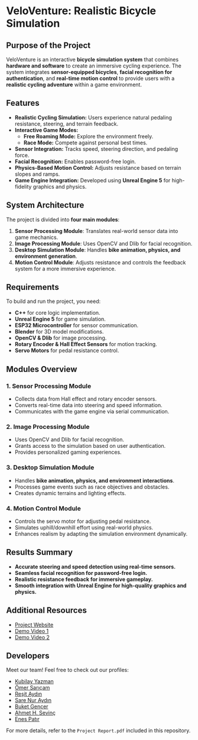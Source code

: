 # VeloVenture: Realistic Bicycle Simulation

## Purpose of the Project
VeloVenture is an interactive **bicycle simulation system** that combines **hardware and software** to create an immersive cycling experience. The system integrates **sensor-equipped bicycles**, **facial recognition for authentication**, and **real-time motion control** to provide users with a **realistic cycling adventure** within a game environment.

## Features
- **Realistic Cycling Simulation:** Users experience natural pedaling resistance, steering, and terrain feedback.
- **Interactive Game Modes:**
  - **Free Roaming Mode:** Explore the environment freely.
  - **Race Mode:** Compete against personal best times.
- **Sensor Integration:** Tracks speed, steering direction, and pedaling force.
- **Facial Recognition:** Enables password-free login.
- **Physics-Based Motion Control:** Adjusts resistance based on terrain slopes and ramps.
- **Game Engine Integration:** Developed using **Unreal Engine 5** for high-fidelity graphics and physics.

## System Architecture
The project is divided into **four main modules**:
1. **Sensor Processing Module**: Translates real-world sensor data into game mechanics.
2. **Image Processing Module**: Uses OpenCV and Dlib for facial recognition.
3. **Desktop Simulation Module**: Handles **bike animation, physics, and environment generation**.
4. **Motion Control Module**: Adjusts resistance and controls the feedback system for a more immersive experience.

## Requirements
To build and run the project, you need:
- **C++** for core logic implementation.
- **Unreal Engine 5** for game simulation.
- **ESP32 Microcontroller** for sensor communication.
- **Blender** for 3D model modifications.
- **OpenCV & Dlib** for image processing.
- **Rotary Encoder & Hall Effect Sensors** for motion tracking.
- **Servo Motors** for pedal resistance control.

## Modules Overview
### **1. Sensor Processing Module**
- Collects data from Hall effect and rotary encoder sensors.
- Converts real-time data into steering and speed information.
- Communicates with the game engine via serial communication.

### **2. Image Processing Module**
- Uses OpenCV and Dlib for facial recognition.
- Grants access to the simulation based on user authentication.
- Provides personalized gaming experiences.

### **3. Desktop Simulation Module**
- Handles **bike animation, physics, and environment interactions**.
- Processes game events such as race objectives and obstacles.
- Creates dynamic terrains and lighting effects.

### **4. Motion Control Module**
- Controls the servo motor for adjusting pedal resistance.
- Simulates uphill/downhill effort using real-world physics.
- Enhances realism by adapting the simulation environment dynamically.

## Results Summary
- **Accurate steering and speed detection using real-time sensors.**
- **Seamless facial recognition for password-free login.**
- **Realistic resistance feedback for immersive gameplay.**
- **Smooth integration with Unreal Engine for high-quality graphics and physics.**

## Additional Resources
- [Project Website](https://veloventure1.wixsite.com/home)
- [Demo Video 1](https://www.youtube.com/watch?v=K-N3bh40SfM&t=6s)
- [Demo Video 2](https://www.youtube.com/watch?v=egQUI4KQWJs&t=2s)



## Developers  
Meet our team! Feel free to check out our profiles:  

- [Kubilay Yazman](https://github.com/noktahesefe)  
- [Ömer Sarıçam](https://github.com/OmerSaricam)  
- [Reşit Aydın](https://github.com/resitaydin)  
- [Sare Nur Aydın](https://github.com/sareydn)  
- [Buket Gençer](https://github.com/buketgencer)  
- [Ahmet H. Sevinç](https://github.com/Ahmet-Hakan)  
- [Enes Patır](https://github.com/enespatir07)  


For more details, refer to the `Project Report.pdf` included in this repository.



